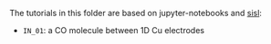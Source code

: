 The tutorials in this folder are based on jupyter-notebooks and [sisl](https://github.com/zerothi/sisl/):

* `IN_01`: a CO molecule between 1D Cu electrodes
